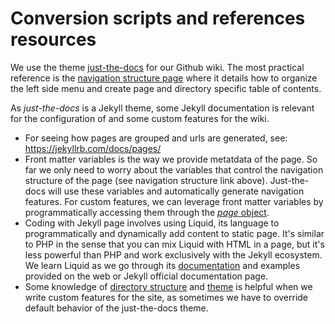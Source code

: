# Conversion scripts and references resources

We use the theme [just-the-docs](https://pmarsceill.github.io/just-the-docs/) for our Github wiki. The most practical reference is the [navigation structure page](https://pmarsceill.github.io/just-the-docs/docs/navigation-structure/) where it details how to organize the left side menu and create page and directory specific table of contents.

As *just-the-docs* is a Jekyll theme, some Jekyll documentation is relevant for the configuration of and some custom features for the wiki. 
* For seeing how pages are grouped and urls are generated, see: https://jekyllrb.com/docs/pages/
* Front matter variables is the way we provide metatdata of the page. So far we only need to worry about the variables that control the navigation structure of the page (see navigation structure link above). Just-the-docs will use these variables and automatically generate navigation features. For custom features, we can leverage front matter variables by programmatically accessing them through the [*page* object](https://jekyllrb.com/docs/variables/#page-variables). 
* Coding with Jekyll page involves using Liquid, its language to programmatically and dynamically add content to static page. It's similar to PHP in the sense that you can mix Liquid with HTML in a page, but it's less powerful than PHP and work exclusively with the Jekyll ecosystem. We learn Liquid as we go through its [documentation](https://shopify.github.io/liquid/basics/introduction/) and examples provided on the web or Jekyll official documentation page.
* Some knowledge of [directory structure](https://jekyllrb.com/docs/structure/) and [theme](https://jekyllrb.com/docs/themes/) is helpful when we write custom features for the site, as sometimes we have to override default behavior of the just-the-docs theme.
